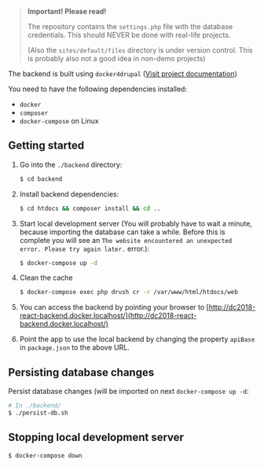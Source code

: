 > **Important! Please read!**
>
> The repository contains the `settings.php` file with the database credentials. This should NEVER be done with real-life projects.
>
> (Also the `sites/default/files` directory is under version control. This is probably also not a good idea in non-demo projects)

The backend is built using `docker4drupal` ([Visit project documentation](https://docs.wodby.com/stacks/drupal/local/))

You need to have the following dependencies installed:

- `docker`
- `composer`
- `docker-compose` on Linux

## Getting started

1. Go into the `./backend` directory:
   ```bash
   $ cd backend
   ```
2. Install backend dependencies:
   ```bash
   $ cd htdocs && composer install && cd ..
   ```
3. Start local development server (You will probably have to wait a minute, because importing the database can take a while. Before this is complete you will see an `The website encountered an unexpected error. Please try again later.` error.):
   ```bash
   $ docker-compose up -d
   ```
4. Clean the cache
   ```bash
   $ docker-compose exec php drush cr -r /var/www/html/htdocs/web
   ```
5. You can access the backend by pointing your browser to [http://dc2018-react-backend.docker.localhost/](http://dc2018-react-backend.docker.localhost/)

6. Point the app to use the local backend by changing the property `apiBase` in `package.json` to the above URL.

## Persisting database changes

Persist database changes (will be imported on next `docker-compose up -d`:

```bash
# In ./backend/
$ ./persist-db.sh
```

## Stopping local development server

```bash
$ docker-compose down
```
